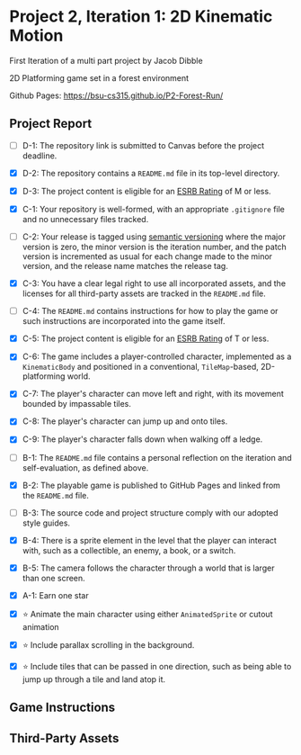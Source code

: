 # Project 2, Iteration 1: 2D Kinematic Motion
First Iteration of a multi part project by Jacob Dibble

2D Platforming game set in a forest environment

Github Pages: https://bsu-cs315.github.io/P2-Forest-Run/
## Project Report

- [ ] D-1: The repository link is submitted to Canvas before the project deadline.
- [X] D-2: The repository contains a <code>README.md</code> file in its top-level directory.
- [X] D-3: The project content is eligible for an <a href="https://www.esrb.org/ratings-guide/">ESRB Rating</a> of M or less.
- [X] C-1: Your repository is well-formed, with an appropriate <code>.gitignore</code> file and no unnecessary files tracked.
- [ ] C-2: Your release is tagged using <a href="https://semver.org/">semantic versioning</a> where the major version is zero, the minor version is the iteration number, and the patch version is incremented as usual for each change made to the minor version, and the release name matches the release tag.
- [X] C-3: You have a clear legal right to use all incorporated assets, and the licenses for all third-party assets are tracked in the <code>README.md</code> file.
- [ ] C-4: The <code>README.md</code> contains instructions for how to play the game or such instructions are incorporated into the game itself.
- [X] C-5: The project content is eligible for an <a href="https://www.esrb.org/ratings-guide/">ESRB Rating</a> of T or less.
- [X] C-6: The game includes a player-controlled character, implemented as a <code>KinematicBody</code> and positioned in a conventional, <code>TileMap</code>-based, 2D-platforming world.
- [X] C-7: The player's character can move left and right, with its movement bounded by impassable tiles.
- [X] C-8: The player's character can jump up and onto tiles.
- [X] C-9: The player's character falls down when walking off a ledge.
- [ ] B-1: The <code>README.md</code> file contains a personal reflection on the iteration and self-evaluation, as defined above.
- [X] B-2: The playable game is published to GitHub Pages and linked from the <code>README.md</code> file.
- [ ] B-3: The source code and project structure comply with our adopted style guides.
- [X] B-4: There is a sprite element in the level that the player can interact with, such as a collectible, an enemy, a book, or a switch.
- [X] B-5: The camera follows the character through a world that is larger than one screen.
- [X] A-1: Earn one star
- [X] ⭐ Animate the main character using either <code>AnimatedSprite</code> or cutout animation
- [X] ⭐ Include parallax scrolling in the background.
- [X] ⭐ Include tiles that can be passed in one direction, such as being able to jump up through a tile and land atop it.


## Game Instructions

## Third-Party Assets
